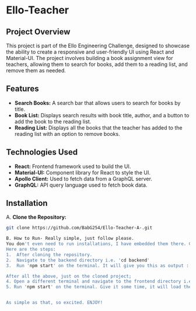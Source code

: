 # Ello-Teacher

## Project Overview

This project is part of the Ello Engineering Challenge, designed to showcase the ability to create a responsive and user-friendly UI using React and Material-UI. The project involves building a book assignment view for teachers, allowing them to search for books, add them to a reading list, and remove them as needed.

## Features

- **Search Books:** A search bar that allows users to search for books by title.
- **Book List:** Displays search results with book title, author, and a button to add the book to the reading list.
- **Reading List:** Displays all the books that the teacher has added to the reading list with an option to remove books.

## Technologies Used

- **React:** Frontend framework used to build the UI.
- **Material-UI:** Component library for React to style the UI.
- **Apollo Client:** Used to fetch data from a GraphQL server.
- **GraphQL:** API query language used to fetch book data.

## Installation

A. **Clone the Repository:**
   ```bash
   git clone https://github.com/BabG254/Ello-Teacher-A-.git
   
B. How to Run- Really simple, just follow please.
You don't even need to run installations, I have embedded them there. Great right!?
Here are the steps:
1.  After cloning the repository.
2.  Navigate to the backend directory i.e. 'cd backend'
3.  Run 'npm start' on the terminal. It will give you this as output : http://localhost:4000/. Navigate to it on your browser, then press play on the books to load them.
   
   After all the above, just on the cloned project;
4. Open a different terminal and navigate to the frontend directory i.e. 'cd frontend'
5. Run 'npm start' on the terminal. Give it some time, it will load then this will be the output : http://localhost:3000/. It will open it for you but you can also navigate to it on your browser and see the frontend webview.


 As simple as that, so excited. ENJOY!

